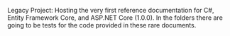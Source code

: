 Legacy Project: Hosting the very first reference documentation for C#, Entity Framework Core, and ASP.NET Core (1.0.0). 
In the folders there are going to be tests for the code provided in these rare documents.
